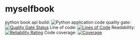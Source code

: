 # myselfbook
python book api build:
![Python application](https://github.com/thienvdt/myselfbook/workflows/Python%20application/badge.svg)
code quality gate:
[![Quality Gate Status](https://sonarcloud.io/api/project_badges/measure?project=thienvdt_myselfbook&metric=alert_status)](https://sonarcloud.io/dashboard?id=thienvdt_myselfbook)
Line of code:
[![Lines of Code](https://sonarcloud.io/api/project_badges/measure?project=thienvdt_myselfbook&metric=ncloc)](https://sonarcloud.io/dashboard?id=thienvdt_myselfbook)
Readability:
[![Reliability Rating](https://sonarcloud.io/api/project_badges/measure?project=thienvdt_myselfbook&metric=reliability_rating)](https://sonarcloud.io/dashboard?id=thienvdt_myselfbook)
Code coverage:
[![Coverage](https://sonarcloud.io/api/project_badges/measure?project=thienvdt_myselfbook&metric=coverage)](https://sonarcloud.io/dashboard?id=thienvdt_myselfbook)

